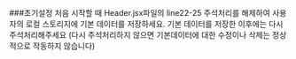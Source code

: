 ###초기설정
처음 시작할 때 Header.jsx파일의 line22-25 주석처리를 해제하여
사용자의 로컬 스토리지에 기본 데이터를 저장하세요.
기본 데이터를 저장한 이후에는 다시 주석처리해주세요
(다시 주석처리하지 않으면 기본데이터에 대한 수정이나 삭제는 정상적으로 작동하지 않습니다)
